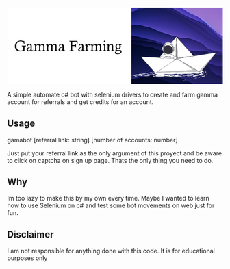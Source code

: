 ![cover](./github/cover.png)

A simple automate c# bot with selenium drivers to create and farm gamma account for referrals and get credits for an account.



## Usage

 gamabot [referral link: string] [number of accounts: number]

 Just put your referral link as the only argument of this proyect and
 be aware to click on captcha on sign up page. Thats the only thing
 you need to do.



## Why

Im too lazy to make this by my own every time. Maybe I wanted to learn how to use Selenium on c# and test some bot movements on web just for fun.



## Disclaimer

I am not responsible for anything done with this code. It is for educational purposes only 
